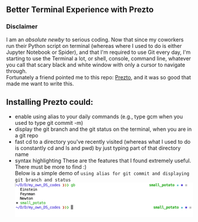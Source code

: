 ## Better Terminal Experience with Prezto

### Disclaimer
I am an *absolute newby* to serious coding. Now that since my coworkers run their Python script on terminal (whereas where I used to do is either Jupyter Notebook or Spider), and that I'm required to use Git every day, I'm starting to use the Terminal a lot, or shell, console, command line, whatever you call that scary black and white window with only a cursor to navigate through. <br>
Fortunately a friend pointed me to this repo: [Prezto](https://github.com/sorin-ionescu/prezto), and it was so good that made me want to write this.
## Installing Prezto could:
* enable using alias to your daily commands (e.g., type gcm when you used to type git commit -m)
* display the git branch and the git status on the terminal, when you are in a git repo
* fast cd to a directory you've recently visited (whereas what I used to do is constantly cd and ls and pwd) by just typing part of that directory name
* syntax highlighting
These are the features that I found extremely useful. <br>
There must be more to find :) <br>
Below is a simple demo of ``using alias for git commit and displaying git branch and status``
![demo](https://github.com/ccubc/DS_self_learning/blob/small_potato/unix/prezto_setup/demo.png "demo")

